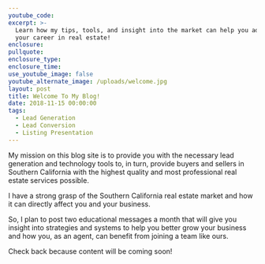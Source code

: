 ```yaml
---
youtube_code:
excerpt: >-
  Learn how my tips, tools, and insight into the market can help you advance
  your career in real estate!
enclosure:
pullquote:
enclosure_type:
enclosure_time:
use_youtube_image: false
youtube_alternate_image: /uploads/welcome.jpg
layout: post
title: Welcome To My Blog!
date: 2018-11-15 00:00:00
tags:
  - Lead Generation
  - Lead Conversion
  - Listing Presentation
---
```


My mission on this blog site is to provide you with the necessary lead generation and technology tools to, in turn, provide buyers and sellers in Southern California with the highest quality and most professional real estate services possible. 

I have a strong grasp of the Southern California real estate market and how it can directly affect you and your business.

So, I plan to post two educational messages a month that will give you insight into strategies and systems to help you better grow your business and how you, as an agent, can benefit from joining a team like ours.

Check back because content will be coming soon!